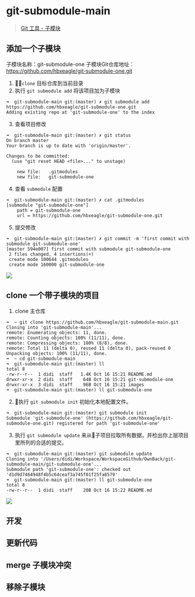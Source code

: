 # git-submodule-main

> [Git 工具 - 子模块](https://git-scm.com/book/zh/v1/Git-%E5%B7%A5%E5%85%B7-%E5%AD%90%E6%A8%A1%E5%9D%97)

## 添加一个子模块

子模块名称：git-submodule-one
子模块Git仓库地址：https://github.com/hbxeagle/git-submodule-one.git

1. `clone` 目标仓库到当前目录
2. 执行 `git submodule add` 将该项目加为子模块
```shell
➜  git-submodule-main git:(master) ✗ git submodule add https://github.com/hbxeagle/git-submodule-one.git
Adding existing repo at 'git-submodule-one' to the index
```
3. 查看项目修改
```shell
➜  git-submodule-main git:(master) ✗ git status
On branch master
Your branch is up to date with 'origin/master'.

Changes to be committed:
  (use "git reset HEAD <file>..." to unstage)

	new file:   .gitmodules
	new file:   git-submodule-one
```
4. 查看 `submodule` 配置
```shell
➜  git-submodule-main git:(master) ✗ cat .gitmodules
[submodule "git-submodule-one"]
	path = git-submodule-one
	url = https://github.com/hbxeagle/git-submodule-one.git
```
5. 提交修改
```shell
➜  git-submodule-main git:(master) ✗ git commit -m 'first commit with submodule git-submodule-one'
[master 594e007] first commit with submodule git-submodule-one
 2 files changed, 4 insertions(+)
 create mode 100644 .gitmodules
 create mode 160000 git-submodule-one
```

<image src="./images/git-submodule.png"/>

## clone 一个带子模块的项目

1. clone 主仓库

```shell
➜  ~ git clone https://github.com/hbxeagle/git-submodule-main.git
Cloning into 'git-submodule-main'...
remote: Enumerating objects: 11, done.
remote: Counting objects: 100% (11/11), done.
remote: Compressing objects: 100% (8/8), done.
remote: Total 11 (delta 0), reused 11 (delta 0), pack-reused 0
Unpacking objects: 100% (11/11), done.
➜  ~ cd git-submodule-main
➜  git-submodule-main git:(master) ll
total 8
-rw-r--r--  1 didi  staff   1.4K Oct 16 15:21 README.md
drwxr-xr-x  2 didi  staff    64B Oct 16 15:21 git-submodule-one
drwxr-xr-x  3 didi  staff    96B Oct 16 15:21 images
➜  git-submodule-main git:(master) ll git-submodule-one
```
2. 执行 `git submodule init` 初始化本地配置文件。

```shell
➜  git-submodule-main git:(master) git submodule init
Submodule 'git-submodule-one' (https://github.com/hbxeagle/git-submodule-one.git) registered for path 'git-submodule-one'
```

3. 执行 `git submodule update` 来从子项目拉取所有数据，并检出你上层项目里所列的合适的提交。

```shell
➜  git-submodule-main git:(master) git submodule update
Cloning into '/Users/didi/Workspace/WorkspaceGithub/OwnBack/git-submodule-main/git-submodule-one'...
Submodule path 'git-submodule-one': checked out 'd1d9d7464948f4b5c64ceaf3a745f01f25fa8579'
➜  git-submodule-main git:(master) ll git-submodule-one
total 8
-rw-r--r--  1 didi  staff    20B Oct 16 15:22 README.md
```
<image src="./images/git-submodule-clone.png"/>

## 开发

## 更新代码

## merge 子模块冲突

## 移除子模块